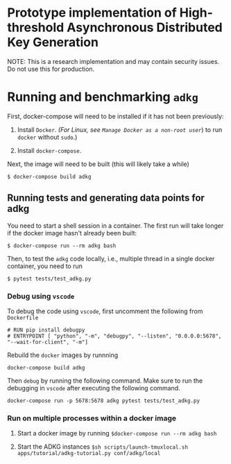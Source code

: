 # Prototype implementation of High-threshold Asynchronous Distributed Key Generation

NOTE: This is a research implementation and may contain security issues. Do not use this for production.


# Running and benchmarking `adkg`
First, docker-compose will need to be installed if it has not been previously:

1. Install `Docker`_. (For Linux, see `Manage Docker as a non-root user`_) to
   run ``docker`` without ``sudo``.)

2. Install `docker-compose`.

Next, the image will need to be built  (this will likely take a while)
```
$ docker-compose build adkg
```

## Running tests and generating data points for adkg

You need to start a shell session in a container. The first run will take longer if the docker image hasn't already been built:
```
$ docker-compose run --rm adkg bash
```

Then, to test the `adkg` code locally, i.e., multiple thread in a single docker container, you need to run
```
$ pytest tests/test_adkg.py
```

### Debug using `vscode`
To debug the code using `vscode`, first uncomment the following from `Dockerfile`
```
# RUN pip install debugpy
# ENTRYPOINT [ "python", "-m", "debugpy", "--listen", "0.0.0.0:5678", "--wait-for-client", "-m"]
```

Rebuild the `docker` images by runnning
```
docker-compose build adkg
```

Then `debug` by running the following command. Make sure to run the debugging in `vscode` after executing the following command. 
```
docker-compose run -p 5678:5678 adkg pytest tests/test_adkg.py 
```

### Run on multiple processes within a docker image
1. Start a docker image by running
```$docker-compose run --rm adkg bash ```

2. Start the ADKG instances
```$sh scripts/launch-tmuxlocal.sh apps/tutorial/adkg-tutorial.py conf/adkg/local```